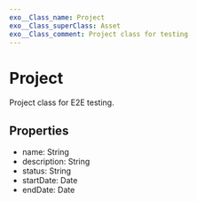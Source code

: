 ```yaml
---
exo__Class_name: Project
exo__Class_superClass: Asset
exo__Class_comment: Project class for testing
---
```


# Project

Project class for E2E testing.

## Properties

- name: String
- description: String
- status: String
- startDate: Date
- endDate: Date